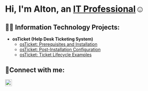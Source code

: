 <h1>Hi, I'm Alton, an <a href="https://linkedin.com/in/alton-williams10/">IT Professional</a>☺</h1>

<h2>👨‍💻 Information Technology Projects:</h2>

- <b>osTicket (Help Desk Ticketing System)</b>
  - [osTicket: Prerequisites and Installation](https://github.com/altonwillliams10/osticket-prereqs)
  - [osTicket: Post-Installation Configuration](https://github.com/altonwillliams10/post-install-config)
  - [osTicket: Ticket Lifecycle Examples](https://github.com/altonwillliams10/ticket-lifecycle)

<h2>🤳Connect with me:</h2>


[<img align="left" alt="Josh | LinkedIn" width="22px" src="https://cdn.jsdelivr.net/npm/simple-icons@v3/icons/linkedin.svg" />][linkedin]



[linkedin]: https://linkedin.com/in/alton-williams10/
